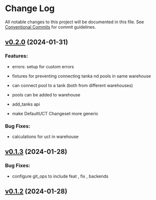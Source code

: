# Change Log

All notable changes to this project will be documented in this file.
See [Conventional Commits](https://conventionalcommits.org) for commit guidelines.

<!-- changelog -->

## [v0.2.0](https://github.com/TwistingTwists/fluid/compare/v0.1.3...v0.2.0) (2024-01-31)




### Features:

* errors: setup for custom errors

* fixtures for preventing connecting tanka nd pools in same warehouse

* can connect pool to a tank (both from different warehouses)

* pools can be added to warehouse

* add_tanks api

* make DefaultUCT Changeset more generic

### Bug Fixes:

* calculations for uct in warehouse

## [v0.1.3](https://github.com/TwistingTwists/fluid/compare/v0.1.2...v0.1.3) (2024-01-28)




### Bug Fixes:

* configure git_ops to include feat , fix , backends

## [v0.1.2](https://github.com/TwistingTwists/fluid/compare/v0.1.2...v0.1.2) (2024-01-28)
